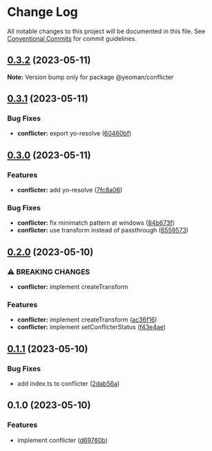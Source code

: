 # Change Log

All notable changes to this project will be documented in this file.
See [Conventional Commits](https://conventionalcommits.org) for commit guidelines.

## [0.3.2](https://github.com/yeoman/yeoman-api/compare/@yeoman/conflicter@0.3.1...@yeoman/conflicter@0.3.2) (2023-05-11)

**Note:** Version bump only for package @yeoman/conflicter

## [0.3.1](https://github.com/yeoman/yeoman-api/compare/@yeoman/conflicter@0.3.0...@yeoman/conflicter@0.3.1) (2023-05-11)

### Bug Fixes

- **conflicter:** export yo-resolve ([60460bf](https://github.com/yeoman/yeoman-api/commit/60460bfde97ab6549cc9ca0701f40df49427148e))

## [0.3.0](https://github.com/yeoman/yeoman-api/compare/@yeoman/conflicter@0.2.0...@yeoman/conflicter@0.3.0) (2023-05-11)

### Features

- **conflicter:** add yo-resolve ([7fc8a06](https://github.com/yeoman/yeoman-api/commit/7fc8a063f0a66303a374c35770ab346f9182943c))

### Bug Fixes

- **conflicter:** fix minimatch pattern at windows ([84b673f](https://github.com/yeoman/yeoman-api/commit/84b673f533035039970be92e0027f682e05c639b))
- **conflicter:** use transform instead of passthrough ([6559573](https://github.com/yeoman/yeoman-api/commit/65595733fba521be24c9b2ecde6d4057fe65f046))

## [0.2.0](https://github.com/yeoman/yeoman-api/compare/@yeoman/conflicter@0.1.1...@yeoman/conflicter@0.2.0) (2023-05-10)

### ⚠ BREAKING CHANGES

- **conflicter:** implement createTransform

### Features

- **conflicter:** implement createTransform ([ac36f16](https://github.com/yeoman/yeoman-api/commit/ac36f163534c06a27f6805cd068d35a3f21d0ebb))
- **conflicter:** implement setConflicterStatus ([f43e4ae](https://github.com/yeoman/yeoman-api/commit/f43e4ae5b3a543f884d016521e7e3dfca83128da))

## [0.1.1](https://github.com/yeoman/yeoman-api/compare/@yeoman/conflicter@0.1.0...@yeoman/conflicter@0.1.1) (2023-05-10)

### Bug Fixes

- add index.ts to conflicter ([2dab56a](https://github.com/yeoman/yeoman-api/commit/2dab56a9d724efa4386911c3d1577064838c0c12))

## 0.1.0 (2023-05-10)

### Features

- implement conflicter ([d69760b](https://github.com/yeoman/yeoman-api/commit/d69760b31c0ae94ec4a68ef58e6b630ae0134799))
